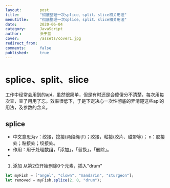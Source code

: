 ```yaml
---
layout:        post
title:         "彻底整理一次splice、split、slice相关用法"
menutitle:     "彻底整理一次splice、split、slice相关用法"
date:          2020-06-04
category:      JavaScript
author:        张于蓝
cover:         /assets/cover1.jpg
redirect_from:
comments:      false
published:     true
---
```

# splice、split、slice
工作中经常会用到的api，虽然很简单，但是有时还是会傻傻分不清楚，每次用每次查，查了用用了忘。效率很低下，于是下定决心一次性彻底的弄清楚这些api的用法，及参数的含义。
## splice
- 中文意思为v：绞接，捻接(两段绳子)；胶接，粘接(胶片、磁带等)； n：胶接处；粘接处；绞接处。
- 作用：用于处理数组，「添加」，「替换」，「删除」。
- 

1. 添加
从第2位开始删除0个元素，插入"drum"
```javascript
let myFish = ["angel", "clown", "mandarin", "sturgeon"];
let removed = myFish.splice(2, 0, "drum");
```
    




